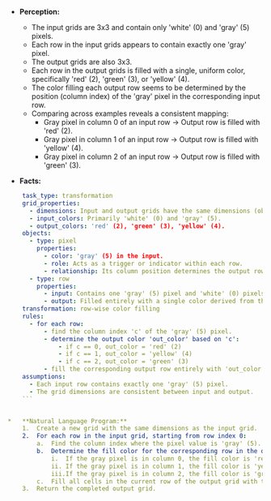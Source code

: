*   **Perception:**
    *   The input grids are 3x3 and contain only 'white' (0) and 'gray' (5) pixels.
    *   Each row in the input grids appears to contain exactly one 'gray' pixel.
    *   The output grids are also 3x3.
    *   Each row in the output grids is filled with a single, uniform color, specifically 'red' (2), 'green' (3), or 'yellow' (4).
    *   The color filling each output row seems to be determined by the position (column index) of the 'gray' pixel in the corresponding input row.
    *   Comparing across examples reveals a consistent mapping:
        *   Gray pixel in column 0 of an input row -> Output row is filled with 'red' (2).
        *   Gray pixel in column 1 of an input row -> Output row is filled with 'yellow' (4).
        *   Gray pixel in column 2 of an input row -> Output row is filled with 'green' (3).

*   **Facts:**
    
```yaml
    task_type: transformation
    grid_properties:
      - dimensions: Input and output grids have the same dimensions (observed as 3x3 in examples).
      - input_colors: Primarily 'white' (0) and 'gray' (5).
      - output_colors: 'red' (2), 'green' (3), 'yellow' (4).
    objects:
      - type: pixel
        properties:
          - color: 'gray' (5) in the input.
          - role: Acts as a trigger or indicator within each row.
          - relationship: Its column position determines the output row's color.
      - type: row
        properties:
          - input: Contains one 'gray' (5) pixel and 'white' (0) pixels.
          - output: Filled entirely with a single color derived from the input row's 'gray' pixel position.
    transformation: row-wise color filling
    rules:
      - for each row:
          - find the column index 'c' of the 'gray' (5) pixel.
          - determine the output color 'out_color' based on 'c':
              - if c == 0, out_color = 'red' (2)
              - if c == 1, out_color = 'yellow' (4)
              - if c == 2, out_color = 'green' (3)
          - fill the corresponding output row entirely with 'out_color'.
    assumptions:
      - Each input row contains exactly one 'gray' (5) pixel.
      - The grid dimensions are consistent between input and output.
    ```


*   **Natural Language Program:**
    1.  Create a new grid with the same dimensions as the input grid.
    2.  For each row in the input grid, starting from row index 0:
        a.  Find the column index where the pixel value is 'gray' (5).
        b.  Determine the fill color for the corresponding row in the output grid based on this column index:
            i.  If the gray pixel is in column 0, the fill color is 'red' (2).
            ii. If the gray pixel is in column 1, the fill color is 'yellow' (4).
            iii.If the gray pixel is in column 2, the fill color is 'green' (3).
        c.  Fill all cells in the current row of the output grid with the determined fill color.
    3.  Return the completed output grid.